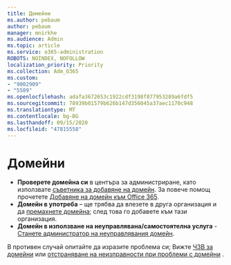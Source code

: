 ```yaml
---
title: Домейни
ms.author: pebaum
author: pebaum
manager: mnirkhe
ms.audience: Admin
ms.topic: article
ms.service: o365-administration
ROBOTS: NOINDEX, NOFOLLOW
localization_priority: Priority
ms.collection: Adm_O365
ms.custom:
- "9002909"
- "5589"
ms.openlocfilehash: adafa3672653c1922cdf3198f877953289a6fdf5
ms.sourcegitcommit: 78939b01579b626b147d356045a37aec1170c948
ms.translationtype: MT
ms.contentlocale: bg-BG
ms.lasthandoff: 09/15/2020
ms.locfileid: "47815558"
---
```

# <a name="domains"></a>Домейни

- **Проверете домейна си** в центъра за администриране, като използвате [съветника за добавяне на домейн](https://admin.microsoft.com/Adminportal#/Domains/Wizard). За повече помощ прочетете [Добавяне на домейн към Office 365](https://docs.microsoft.com/microsoft-365/admin/setup/add-domain?view=o365-worldwide).
- **Домейн в употреба** – ще трябва да влезете в друга организация и да [премахнете домейна](https://docs.microsoft.com/microsoft-365/admin/get-help-with-domains/remove-a-domain?view=o365-worldwide); след това го добавете към тази организация.
- **Домейн в използване на неуправлявана/самостоятелна услуга**  -  [Станете администратор на неуправлявания домейн](https://docs.microsoft.com/azure/active-directory/users-groups-roles/domains-admin-takeover).

В противен случай опитайте да изразите проблема си; Вижте [ЧЗВ за домейни](https://docs.microsoft.com/microsoft-365/admin/setup/domains-faq?view=o365-worldwide) или [отстраняване на неизправности при проблеми с домейни](https://docs.microsoft.com/microsoft-365/admin/get-help-with-domains/find-and-fix-issues?view=o365-worldwide) .
